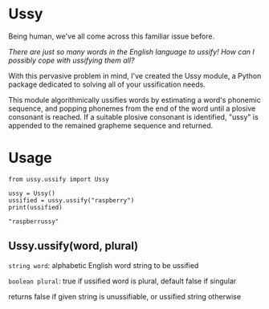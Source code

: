 ﻿# Ussy
Being human, we've all come across this familiar issue before.

*There are just so many words in the English language to ussify! How can I possibly cope with ussifying them all?*

With this pervasive problem in mind, I've created the Ussy module, a Python package dedicated to solving all of your ussification needs.

This module algorithmically ussifies words by estimating a word's phonemic sequence, and popping phonemes from the end of the word until a plosive consonant is reached. If a suitable plosive consonant is identified, "ussy" is appended to the remained grapheme sequence and returned.

# Usage

    from ussy.ussify import Ussy
    
    ussy = Ussy()
    ussified = ussy.ussify("raspberry")
    print(ussified)
    
    "raspberrussy"


## Ussy.ussify(word, plural)

`string word`: alphabetic English word string to be ussified

`boolean plural`: true if ussified word is plural, default false if singular

returns false if given string is unussifiable, or ussified string otherwise

